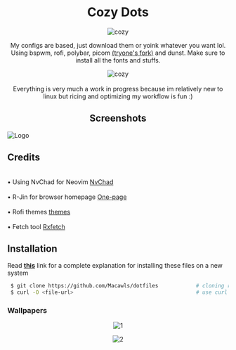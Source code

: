 <h1 align="center">Cozy Dots</h1>

<p align="center">
  <img src="https://i.imgur.com/EYZH7tB.png?raw=true" alt="cozy"/>
</p>
<p align="center">
My configs are based, just download them or yoink whatever you want lol. 
<br /> Using bspwm, rofi, polybar, picom 
<a href="https://github.com/tryone144/picom/tree/feature/dual_kawase">(tryone's fork)</a>
 and dunst. Make sure to install all the fonts and stuffs. 
<p align="center">
  <img src="https://i.imgur.com/Ipj6MYa.gif?raw=true" alt="cozy"/>
  <br>
<br> Everything is very much a work in progress because im relatively new to linux but ricing and optimizing my workflow is fun :) <br />
</p>

</p>
<h2 align="center">Screenshots</h2>

![Logo](https://i.imgur.com/YyVY6mM.png)

<h2 align="left">Credits</h2>
<br> • Using NvChad for Neovim <a href="https://github.com/NvChad/NvChad">NvChad</a> <br />
<br> • R-Jin for browser homepage <a href="https://github.com/R-Jin/One-page">One-page</a> <br />
<br> • Rofi themes <a href="https://github.com/Bleyom/rofi">themes</a> <br />
<br> • Fetch tool <a href="https://github.com/Mangeshrex/rxfetch">Rxfetch</a> <br />

## Installation
Read **[this](https://www.atlassian.com/git/tutorials/dotfiles)** link for a complete explanation for installing these files on a new system
```bash
 $ git clone https://github.com/Macawls/dotfiles            # cloning repo
 $ curl -O <file-url>                                       # use curl or wget for specific files
```
### Wallpapers
<p align="center">
  <img src="https://i.imgur.com/FKgDglR.png" alt="1"/>
</p>
</p>
<p align="center">
  <img src="https://i.imgur.com/IWeY6T4.png" alt="2"/> 
</p>
